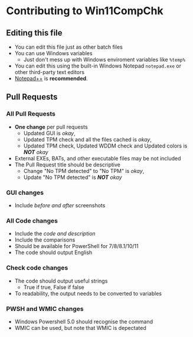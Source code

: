 # Contributing to Win11CompChk

## Editing this file
- You can edit this file just as other batch files
- You can use Windows variables
   - Just don't mess up with Windows enviroment variables like `%temp%`
- You can edit this using the built-in Windows Notepad `notepad.exe` or other third-party text editors
- [Notepad++](notepad-plus-plus/notepad-plus-plus) is **recommended**.

## Pull Requests

### All Pull Requests
- **One change** per pull requests
   - Updated GUI is *okay*,
   - Updated TPM check and all the files cached is *okay*,
   - Updated TPM check, Updated WDDM check and Updated colors is ***NOT** okay*
- External EXEs, BATs, and other executable files may be not included
- The Pull Request title should be descriptive
   - Change "No TPM detected" to "No TPM" is *okay*,
   - Update "No TPM detected" is ***NOT** okay*

### GUI changes
- Include *before and after* screenshots

### All Code changes
- Include the *code and description*
- Include the comparisons
- Should be available for PowerShell for 7/8/8.1/10/11
- The code should output English

### Check code changes
- The code should output useful strings
   - True if true, False if false
- To readability, the output needs to be converted to variables

### PWSH and WMIC changes
- Windows Powershell 5.0 should recognise the command
- WMIC can be used, but note that WMIC is depectated

